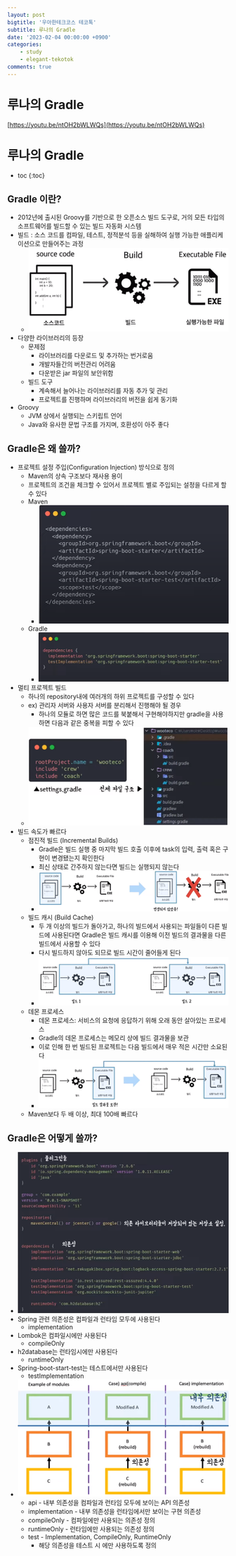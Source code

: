```yaml
---
layout: post
bigtitle: '우아한테크코스 테코톡'
subtitle: 루나의 Gradle
date: '2023-02-04 00:00:00 +0900'
categories:
    - study
    - elegant-tekotok
comments: true
---
```


# 루나의 Gradle
[https://youtu.be/ntOH2bWLWQs](https://youtu.be/ntOH2bWLWQs)

# 루나의 Gradle
* toc
{:toc}

## Gradle 이란?
+ 2012년에 출시된 Groovy를 기반으로 한 오픈소스 빌드 도구로, 거의 모든 타입의 소프트웨어를 빌드할 수 있는 빌드 자동화 시스템
+ 빌드 : 소스 코드를 컴파일, 테스트, 정적분석 등을 실해하여 실행 가능한 애플리케이션으로 만들어주는 과정 
  + ![img.png](../../../assets/img/elegant-tekotok/LUNA-Gradle.png)
+ 다양한 라이브러리의 등장 
  + 문제점
    + 라이브러리를 다운로드 및 추가하는 번거로움
    + 개발자들간의 버전관리 어려움
    + 다운받은 jar 파일의 보안위함 
  + 빌드 도구
    + 계속해서 늘어나는 라이브러리를 자동 추가 및 관리
    + 프로젝트를 진행하며 라이브러리의 버전을 쉽게 동기화
+ Groovy
  + JVM 상에서 실행되는 스키립트 언어
  + Java와 유사한 문법 구조를 가지며, 호환성이 아주 좋다 

## Gradle은 왜 쓸까?
+ 프로젝트 설정 주입(Configuration Injection) 방식으로 정의
  + Maven의 상속 구조보다 재사용 용이
  + 프로젝트의 조건을 체크할 수 있어서 프로젝트 별로 주입되는 설정을 다르게 할 수 있다
  + Maven
    + ![img.png](../../../assets/img/elegant-tekotok/LUNA-Gradle2.png)
  + Gradle
    + ![img.png](../../../assets/img/elegant-tekotok/LUNA-Gradle3.png)
+ 멀티 프로젝트 빌드
  + 하나의 repository내에 여러개의 하위 프로젝트를 구성할 수 있다
  + ex) 관리자 서버와 사용자 서버를 분리해서 진행해야 될 경우
    + 하나의 모듈로 하면 많은 코드를 북붙해서 구현해야하지만 gradle을 사용하면 다음과 같은 중복을 피할 수 있다 
  + ![img.png](../../../assets/img/elegant-tekotok/LUNA-Gradle4.png)
+ 빌드 속도가 빠르다 
  + 점진적 빌드 (Incremental Builds)
    + Gradle은 빌드 실행 중 마지막 빌드 호출 이후에 task의 입력, 출력 혹은 구현이 변경됐는지 확인한다
    + 최신 상태로 간주하지 않는다면 빌드는 실행되지 않는다 
    + ![img.png](../../../assets/img/elegant-tekotok/LUNA-Gradle5.png)
  + 빌드 캐시 (Build Cache)
    + 두 개 이상의 빌드가 돌아가고, 하나의 빌드에서 사용되는 파일들이 다른 빌드에 사용된다면 Gradle은 빌드 캐시를 이용해 이전 빌드의 결과물을 다른 빌드에서 사용할 수 있다
    + 다시 빌드하지 않아도 되므로 빌드 시간이 줄어들게 된다
    + ![img.png](../../../assets/img/elegant-tekotok/LUNA-Gradle6.png)
  + 데몬 프로세스
    + 데몬 프로세스: 서비스의 요청에 응답하기 위해 오래 동안 살아있는 프로세스 
    + Gradle의 데몬 프로세스는 메모리 상에 빌드 결과물을 보관 
    + 이로 인해 한 번 빌드된 프로젝트는 다음 빌드에서 매우 적은 시간만 소요된다
    + ![img.png](../../../assets/img/elegant-tekotok/LUNA-Gradle7.png)
  + Maven보다 두 배 이상, 최대 100배 빠르다 

## Gradle은 어떻게 쓸까?
+ ![img.png](../../../assets/img/elegant-tekotok/LUNA-Gradle8.png)
+ Spring 관련 의존성은 컴파일과 런타임 모두에 사용된다
  + implementation
+ Lombok은 컴파일시에만 사용된다
  + compileOnly
+ h2database는 런타임시에만 사용된다
  + runtimeOnly
+ Spring-boot-start-test는 테스트에서만 사용된다
  + testImplementation
+ ![img.png](../../../assets/img/elegant-tekotok/LUNA-Gradle9.png)
  + api - 내부 의존성을 컴파일과 런타임 모두에 보이는 API 의존성
  + implementation - 내부 의존성을 런타임에서만 보이는 구현 의존성
  + compileOnly - 컴파일에만 사용되는 의존성 정의
  + runtimeOnly - 런타임에만 사용되는 의존성 정의
  + test - Implementation, CompileOnly, RuntimeOnly
    + 해당 의존성을 테스트 시 에만 사용하도록 정의
